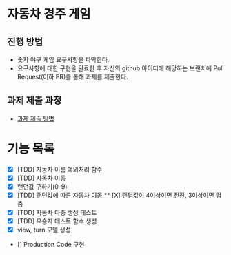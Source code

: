 # 자동차 경주 게임
## 진행 방법
* 숫자 야구 게임 요구사항을 파악한다.
* 요구사항에 대한 구현을 완료한 후 자신의 github 아이디에 해당하는 브랜치에 Pull Request(이하 PR)를 통해 과제를 제출한다.

## 과제 제출 과정
* [과제 제출 방법](https://github.com/next-step/nextstep-docs/tree/master/precourse)

# 기능 목록 
* [X] [TDD] 자동차 이름 예외처리 함수 
* [X] [TDD] 자동차 이동 
* [X] 랜던값 구하기(0-9)
* [X] [TDD] 랜던값에 따른 자동차 이동 
    ** [X] 랜덤값이 4이상이면 전진, 3이상이면 멈춤
* [X] [TDD] 자동차 다중 생성 테스트
* [X] [TDD] 우승자 테스트 함수 생성
* [X] view, turn  모델 생성
* [] Production Code 구현 